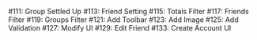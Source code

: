 #111: Group Settled Up
#113: Friend Setting
#115: Totals Filter
#117: Friends Filter
#119: Groups Filter
#121: Add Toolbar
#123: Add Image
#125: Add Validation
#127: Modify UI
#129: Edit Friend
#133: Create Account UI